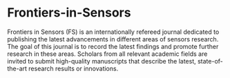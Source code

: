 Frontiers-in-Sensors
====================

Frontiers in Sensors (FS) is an internationally refereed journal dedicated to publishing the latest advancements in different areas of sensors research. The goal of this journal is to record the latest findings and promote further research in these areas. Scholars from all relevant academic fields are invited to submit high-quality manuscripts that describe the latest, state-of-the-art research results or innovations.
